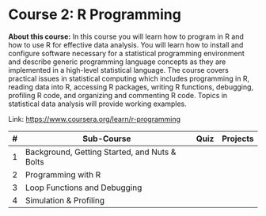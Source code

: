 # Course 2: R Programming

**About this course:**
In this course you will learn how to program in R and how to use R for effective data analysis. You will learn how to install and configure software necessary for a statistical programming environment and describe generic programming language concepts as they are implemented in a high-level statistical language. The course covers practical issues in statistical computing which includes programming in R, reading data into R, accessing R packages, writing R functions, debugging, profiling R code, and organizing and commenting R code. Topics in statistical data analysis will provide working examples.

Link: https://www.coursera.org/learn/r-programming

| # | Sub-Course | Quiz | Projects |
| --- | --- | --- | --- |
| 1 | Background, Getting Started, and Nuts & Bolts |  |  |
| 2 | Programming with R |  |  |
| 3 | Loop Functions and Debugging |  |  |
| 4 | Simulation & Profiling |  |  |
